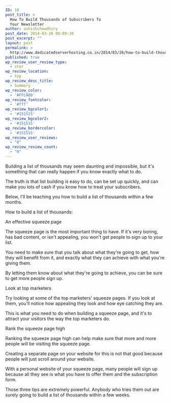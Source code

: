 ```yaml
---
ID: 10
post_title: >
  How To Build Thousands of Subscribers To
  Your Newsletter
author: ashishchowdhury
post_date: 2014-03-26 06:09:30
post_excerpt: ""
layout: post
permalink: >
  http://www.dedicatedserverhosting.co.in/2014/03/26/how-to-build-thousands-of-subscribers-to-your-newsletter/
published: true
wp_review_user_review_type:
  - star
wp_review_location:
  - top
wp_review_desc_title:
  - Summary
wp_review_color:
  - '#FFCA00'
wp_review_fontcolor:
  - '#fff'
wp_review_bgcolor1:
  - '#151515'
wp_review_bgcolor2:
  - '#151515'
wp_review_bordercolor:
  - '#151515'
wp_review_user_reviews:
  - "0"
wp_review_review_count:
  - "0"
---
```

Building a list of thousands may seem daunting and impossible, but it's something that can really happen if you know exactly what to do.

The truth is that list building is easy to do, can be set up quickly, and can make you lots of cash if you know how to treat your subscribers.

Below, I'll be teaching you how to build a list of thousands within a few months. 

How to build a list of thousands:


An effective squeeze page 

The squeeze page is the most important thing to have. If it's very boring, has bad content, or isn't appealing, you won't get people to sign up to your list.

You need to make sure that you talk about what they're going to get, how they will benefit from it, and exactly what they can achieve with what you're giving them.

By letting them know about what they're going to achieve, you can be sure to get more people sign up. 


Look at top marketers 

Try looking at some of the top marketers' squeeze pages. If you look at them, you'll notice how appealing they look and how eye catching they are.

This is what you need to do when building a squeeze page, and it's to attract your visitors the way the top marketers do. 


Rank the squeeze page high 

Ranking the squeeze page high can help make sure that more and more people will be visiting the squeeze page.

Creating a separate page on your website for this is not that good because people will just scroll around your website.

With a personal website of your squeeze page, many people will sign up because all they see is what you have to offer them and the subscription form. 


Those three tips are extremely powerful. Anybody who tries them out are surely going to build a list of thousands within a few weeks.